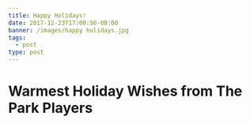 ```yaml
---
title: Happy Holidays!
date: 2017-12-23T17:00:50-08:00
banner: /images/happy holidays.jpg
tags:
  - post
type: post
---
```

# Warmest Holiday Wishes from The Park Players
